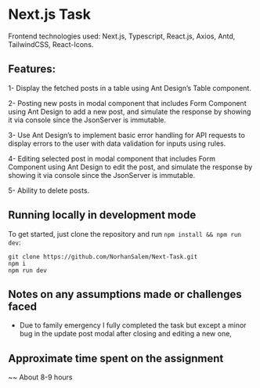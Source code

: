 # Next.js Task
Frontend technologies used: Next.js, Typescript, React.js, Axios, Antd, TailwindCSS, React-Icons.

## Features:
1- Display the fetched posts in a table using Ant Design’s Table component.

2- Posting new posts in modal component that includes Form Component using Ant Design to add a new post, and simulate the response by showing it via console since the JsonServer is immutable.

3- Use Ant Design’s to implement basic error handling for API requests to display errors to the user with data validation for inputs using rules.

4- Editing selected post in modal component that includes Form Component using Ant Design to edit the post, and simulate the response by showing it via console since the JsonServer is immutable.

5- Ability to delete posts.


## Running locally in development mode

To get started, just clone the repository and run `npm install && npm run dev`:

    git clone https://github.com/NorhanSalem/Next-Task.git
    npm i
    npm run dev


## Notes on any assumptions made or challenges faced
- Due to family emergency I fully completed the task but except a minor bug in the update post modal after closing and editing a new one,

## Approximate time spent on the assignment
~~ About 8-9 hours
